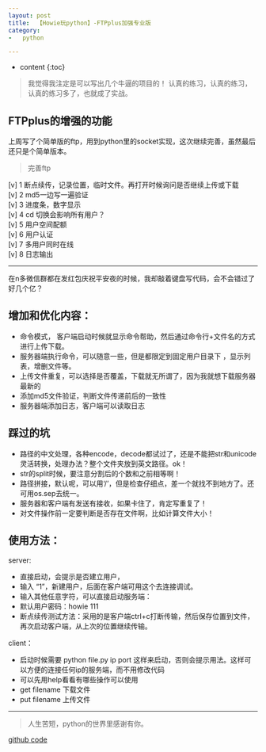 ```yaml
---
layout: post
title:  【Howie玩python】-FTPplus加强专业版
category:
-   python

---
```


* content
{:toc}


> 我觉得我注定是可以写出几个牛逼的项目的！
认真的练习，认真的练习，认真的练习多了，也就成了实战。



## FTPplus的增强的功能

上周写了个简单版的ftp，用到python里的socket实现，这次继续完善，虽然最后还只是个简单版本。

> 完善ftp

[v] 1 断点续传，记录位置，临时文件。再打开时候询问是否继续上传或下载   
[v] 2 md5一边写一遍验证   
[v] 3 进度条，数字显示    
[v] 4 cd 切换会影响所有用户？   
[v] 5 用户空间配额   
[v] 6 用户认证   
[v] 7 多用户同时在线   
[v] 8 日志输出    


-----------

在n多微信群都在发红包庆祝平安夜的时候，我却敲着键盘写代码，会不会错过了好几个亿？

## 增加和优化内容：

- 命令模式， 客户端启动时候就显示命令帮助，然后通过命令行+文件名的方式进行上传下载。  
- 服务器端执行命令，可以随意一些，但是都限定到固定用户目录下  ，显示列表，增删文件等。
- 上传文件重复，可以选择是否覆盖，下载就无所谓了，因为我就想下载服务器最新的
- 添加md5文件验证，判断文件传递前后的一致性  
- 服务器端添加日志，客户端可以读取日志


## 踩过的坑  

- 路径的中文处理，各种encode，decode都试过了，还是不能把str和unicode灵活转换，处理办法？整个文件夹放到英文路径。ok！  
- str的split时候，要注意分割后的个数和之前相等啊！  
- 路径拼接，默认呢，可以用‘/’，但是检查仔细点，差一个就找不到地方了。还可用os.sep去统一。
- 服务器和客户端有发送有接收，如果卡住了，肯定写重复了！
- 对文件操作前一定要判断是否存在文件啊，比如计算文件大小！


## 使用方法：

server:

- 直接启动，会提示是否建立用户，  
- 输入 “1”，新建用户，后面在客户端可用这个去连接调试。  
- 输入其他任意字符，可以直接启动服务端：  
- 默认用户密码：howie 111     
- 断点续传测试方法：采用的是客户端ctrl+c打断传输，然后保存位置到文件，再次启动客户端，从上次的位置继续传输。

client：

- 启动时候需要 python file.py ip port 这样来启动，否则会提示用法。这样可以方便的连接任何ip的服务端，而不用修改代码
- 可以先用help看看有哪些操作可以使用
- get filename 下载文件
- put filename 上传文件

---
> 人生苦短，python的世界里感谢有你。

[github code](https://github.com/de8ug/pythonStudy/tree/master/s11/day9)